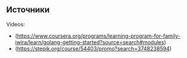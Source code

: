 ## Источники

Videos:

* (https://www.coursera.org/programs/learning-program-for-family-iwira/learn/golang-getting-started?source=search#modules)
* (https://stepik.org/course/54403/promo?search=3748238594)


